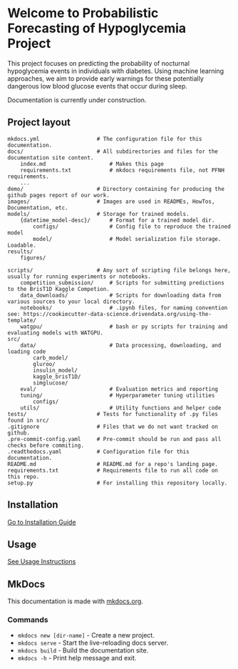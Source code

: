 # Welcome to Probabilistic Forecasting of Hypoglycemia Project

This project focuses on predicting the probability of nocturnal hypoglycemia events in individuals with diabetes. Using machine learning approaches, we aim to provide early warnings for these potentially dangerous low blood glucose events that occur during sleep.

Documentation is currently under construction.

## Project layout

    mkdocs.yml                  # The configuration file for this documentation.
    docs/                       # All subdirectories and files for the documentation site content.
        index.md                    # Makes this page
        requirements.txt            # mkdocs requirements file, not PFNH requirements.
        ...
    demo/                       # Directory containing for producing the github pages report of our work.
    images/                     # Images are used in READMEs, HowTos, Documentation, etc.
    models/                     # Storage for trained models.
        {datetime_model-desc}/      # Format for a trained model dir.
            configs/                # Config file to reproduce the trained model
            model/                  # Model serialization file storage. Loadable.
    results/
        figures/

    scripts/                    # Any sort of scripting file belongs here, usually for running experiments or notebooks.
        competition_submission/     # Scripts for submitting predictions to the BrisT1D Kaggle Competion.
        data_downloads/             # Scripts for downloading data from various sources to your local directory.
        notebooks/                  # .ipynb files, for naming convention see: https://cookiecutter-data-science.drivendata.org/using-the-template/
        watgpu/                     # bash or py scripts for training and evaluating models with WATGPU.
    src/
        data/                       # Data processing, downloading, and loading code
            carb_model/
            gluroo/
            insulin_model/
            kaggle_brisT1D/
            simglucose/
        eval/                       # Evaluation metrics and reporting
        tuning/                     # Hyperparameter tuning utilities
            configs/
        utils/                      # Utility functions and helper code
    tests/                      # Tests for functionality of .py files found in src/
    .gitignore                  # Files that we do not want tracked on github.
    .pre-commit-config.yaml     # Pre-commit should be run and pass all checks before commiting.
    .readthedocs.yaml           # Configuration file for this documentation.
    README.md                   # README.md for a repo's landing page.
    requirements.txt            # Requirements file to run all code on this repo.
    setup.py                    # For installing this repository locally.

## Installation

[Go to Installation Guide](user-guide/installation.md)

## Usage

[See Usage Instructions](user-guide/usage.md#basic-usage)

## MkDocs
This documentation is made with [mkdocs.org](https://www.mkdocs.org).

### Commands

* `mkdocs new [dir-name]` - Create a new project.
* `mkdocs serve` - Start the live-reloading docs server.
* `mkdocs build` - Build the documentation site.
* `mkdocs -h` - Print help message and exit.
